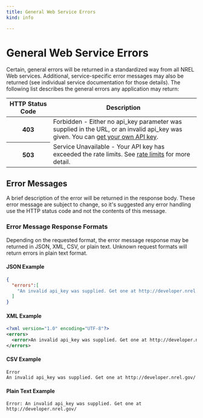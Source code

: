```yaml
---
title: General Web Service Errors
kind: info

---
```


# General Web Service Errors

Certain, general errors will be returned in a standardized way from all NREL Web services. Additional, service-specific error messages may also be returned (see individual service documentation for those details). The following list describes the general errors any application may return:

<table border="0" cellpadding="0" cellspacing="0" class="doc-parameters">
  <thead>
    <tr>
      <th class="doc-parameters-name" scope="col" style="width: 100px;">HTTP Status Code</th>
      <th class="doc-parameters-required" scope="col">Description</th>
    </tr>
  </thead>
  <tbody>
    <tr>
      <th class="doc-parameter-name" scope="row">403</th>
      <td class="doc-parameter-description">
        Forbidden - Either no api_key parameter was supplied in the URL, or an invalid api_key was given. You can <a href="/signup">get your own API key</a>.
      </td>
    </tr>
    <tr>
      <th class="doc-parameter-name" scope="row">503</th>
      <td class="doc-parameter-description">
        Service Unavailable - Your API key has exceeded the rate limits. See <a href="/docs/rate-limits">rate limits</a> for more detail.
      </td>
    </tr>
  </tbody>
</table>

## Error Messages

A brief description of the error will be returned in the response body. These error message are subject to change, so it's suggested any error handling use the HTTP status code and not the contents of this message.

### Error Message Response Formats
Depending on the requested format, the error message response may be returned in JSON, XML, CSV, or plain text. Unknown request formats will return errors in plain text format.

#### JSON Example

```json
{
  "errors":[
    "An invalid api_key was supplied. Get one at http://developer.nrel.gov/"
  ]
}
```

#### XML Example

```xml
<?xml version="1.0" encoding="UTF-8"?>
<errors>
  <error>An invalid api_key was supplied. Get one at http://developer.nrel.gov/</error>
</errors>
```

#### CSV Example

```
Error
An invalid api_key was supplied. Get one at http://developer.nrel.gov/
````

#### Plain Text Example

```
Error: An invalid api_key was supplied. Get one at http://developer.nrel.gov/
````
